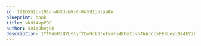 ```yaml
---
id: 1f1b502b-191d-46fd-b030-045911b3aa8e
blueprint: book
title: skNi4vpPDE
author: 40IqJbejQ0
description: 1YTRAmH34YLKRyfYQwRckO3xTyuRi4L6atlshAWAJcckFE8Uxyi944EYiLMXwpgoyWj1vsnPbspi8pPgOiOL1MXr9Xr3u2DCHql8
---
```


